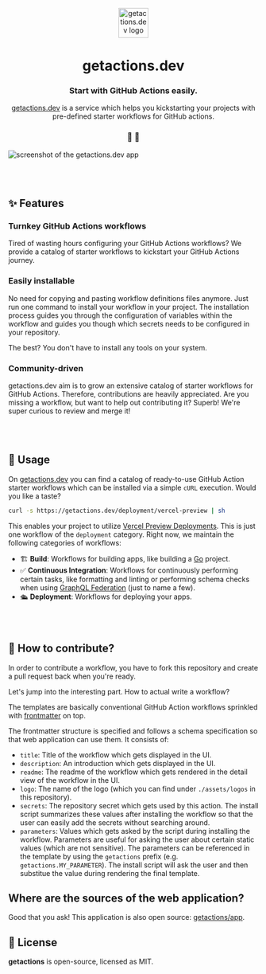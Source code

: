 <p align="center">
  <a href="https://getactions.dev">
    <img alt="getactions.dev logo" src="https://res.cloudinary.com/drfaodoe5/image/upload/v1712678223/logo-getactions.dev.png" width="60" />
  </a>
</p>
<h1 align="center">
  getactions.dev
</h1>

<h3 align="center">
  Start with GitHub Actions easily.
</h3>
<p align="center">
  <a href="https://getactions.dev">getactions.dev</a> is a service which helps you kickstarting your projects with pre-defined starter workflows for GitHub actions.
</p>

<h3 align="center">
 🤖 🚀
</h3>

<img alt="screenshot of the getactions.dev app" src="https://res.cloudinary.com/drfaodoe5/image/upload/v1712677753/getactions.dev.png" />

<br>

<br /><br />

## ✨ Features

### Turnkey GitHub Actions workflows 

Tired of wasting hours configuring your GitHub Actions workflows? We provide a catalog of starter workflows to kickstart your GitHub Actions journey.

### Easily installable

No need for copying and pasting workflow definitions files anymore. Just run one command to install your workflow in your project. The installation process guides you through the configuration of variables within the workflow and guides you though which secrets needs to be configured in your repository.

The best? You don't have to install any tools on your system.

### Community-driven

getactions.dev aim is to grow an extensive catalog of starter workflows for GitHub Actions. Therefore, contributions are heavily appreciated. Are you missing a workflow, but want to help out contributing it? Superb! We're super curious to review and merge it!

<br /><br />

## 🚀 Usage

On [getactions.dev](https://getactions.dev) you can find a catalog of ready-to-use GitHub Action starter workflows which can be installed via a simple `cURL` execution. Would you like a taste?

```sh
curl -s https://getactions.dev/deployment/vercel-preview | sh
```

This enables your project to utilize [Vercel Preview Deployments](https://vercel.com/docs/deployments/preview-deployments). This is just one workflow of the `deployment` category. Right now, we maintain the following categories of workflows:

- 🏗️ **Build**: Workflows for building apps, like building a [Go](https://go.dev) project.
- ✅ **Continuous Integration**: Workflows for continuously performing certain tasks, like formatting and linting or performing schema checks when using [GraphQL Federation](https://graphql.com/learn/federated-architecture/) (just to name a few).
- 🛳️ **Deployment**: Workflows for deploying your apps.

<br /><br />

## 🫶 How to contribute?

In order to contribute a workflow, you have to fork this repository and create a pull request back when you're ready.

Let's jump into the interesting part. How to actual write a workflow?

The templates are basically conventional GitHub Action workflows sprinkled with [frontmatter](https://assemble.io/docs/YAML-front-matter.html) on top.

The frontmatter structure is specified and follows a schema specification so that web application can use them. It consists of:

- `title`: Title of the workflow which gets displayed in the UI.
- `description`: An introduction which gets displayed in the UI.
- `readme`: The readme of the workflow which gets rendered in the detail view of the workflow in the UI.
- `logo`: The name of the logo (which you can find under `./assets/logos` in this repository).
- `secrets`: The repository secret which gets used by this action. The install script summarizes these values after installing the workflow so that the user can easily add the secrets without searching around.
- `parameters`: Values which gets asked by the script during installing the workflow. Parameters are useful for asking the user about certain static values (which are not sensitive). The parameters can be referenced in the template by using the `getactions` prefix (e.g. `getactions.MY_PARAMETER`). The install script will ask the user and then substitue the value during rendering the final template.

## Where are the sources of the web application?

Good that you ask! This application is also open source: [getactions/app](https://github.com/getactions/app).

## 📝 License

**getactions** is open-source, licensed as MIT.
